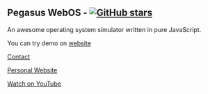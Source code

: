 ## Pegasus WebOS -  [![GitHub stars](https://img.shields.io/github/stars/aniketchaudhari3/pegasus-os)](https://github.com/aniketchaudhari3/aniketchaudhari3/pegasus-os)
An awesome operating system simulator written in pure JavaScript. 

You can try demo on [website](https://pegasus-os.netlify.app)

[Contact](https://instagram.com/aniket.chaudhari3)


[Personal Website](https://aniketchaudhari.com)


[Watch on YouTube](https://youtu.be/5xMvzAlqb28)

